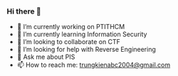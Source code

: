 ### Hi there 👋
- 🔭 I’m currently working on PTITHCM
- 🌱 I’m currently learning Information Security
- 👯 I’m looking to collaborate on CTF
- 🤔 I’m looking for help with Reverse Engineering
- 💬 Ask me about PIS
- 📫 How to reach me: trungkienabc2004@gmail.com
<!--
**NTK1100/NTK1100** is a ✨ _special_ ✨ repository because its `README.md` (this file) appears on your GitHub profile.

Here are some ideas to get you started:
-->
